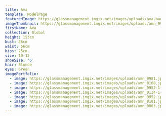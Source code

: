```yaml
---
title: Ava
template: ModelPage
featuredImage: https://glassmanagement.imgix.net/images/uploads/ava-banner.jpg
imageThumbnail: https://glassmanagement.imgix.net/images/uploads/amn_9952-1-.jpg
firstName: Ava
collection: Global
height: 153cm
bust: 86cm
waist: 56cm
hips: 75cm
size: 10-12
shoeSize: '6'
hair: Blonde
eyes: Green
imagePortfolio:
  - image: https://glassmanagement.imgix.net/images/uploads/amn_9981.jpg
  - image: https://glassmanagement.imgix.net/images/uploads/amn_0108.jpg
  - image: https://glassmanagement.imgix.net/images/uploads/amn_9952-1-.jpg
  - image: https://glassmanagement.imgix.net/images/uploads/amn_0134-1-.jpg
  - image: https://glassmanagement.imgix.net/images/uploads/amn_9952.jpg
  - image: https://glassmanagement.imgix.net/images/uploads/amn_0101.jpg
  - image: https://glassmanagement.imgix.net/images/uploads/amn_0003.jpg
---
```


